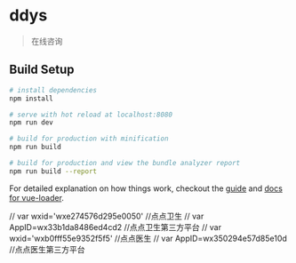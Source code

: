 # ddys

> 在线咨询

## Build Setup

``` bash
# install dependencies
npm install

# serve with hot reload at localhost:8080
npm run dev

# build for production with minification
npm run build

# build for production and view the bundle analyzer report
npm run build --report
```

For detailed explanation on how things work, checkout the [guide](http://vuejs-templates.github.io/webpack/) and [docs for vue-loader](http://vuejs.github.io/vue-loader).

  // var wxid='wxe274576d295e0050'  //点点卫生
  // var AppID=wx33b1da8486ed4cd2 //点点卫生第三方平台
  // var wxid='wxb0fff55e9352f5f5'  //点点医生
  // var AppID=wx350294e57d85e10d //点点医生第三方平台
